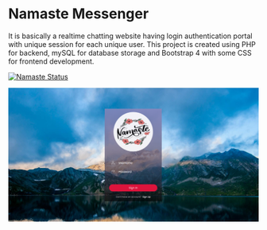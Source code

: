 # Namaste Messenger

It is basically a realtime chatting website having login authentication portal with unique session for each unique user. This project is created using PHP for backend, mySQL for database storage and Bootstrap 4 with some CSS for frontend development. 

[![Namaste Status](https://img.shields.io/badge/NAMASTE%20MESSENGER-LIVE-green?style=for-the-badge)](http://srohackers.epizy.com/)

<img src="readme-img.png">
